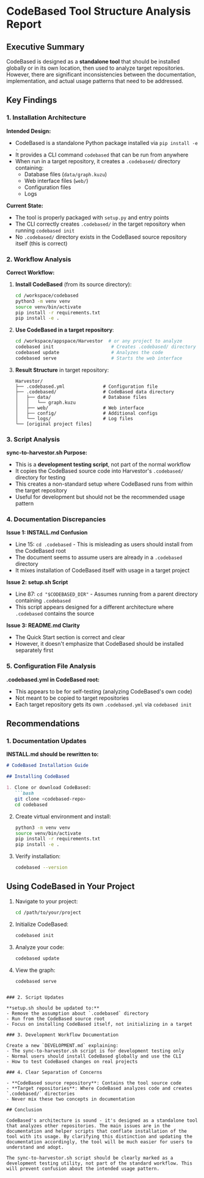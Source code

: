 # CodeBased Tool Structure Analysis Report

## Executive Summary

CodeBased is designed as a **standalone tool** that should be installed globally or in its own location, then used to analyze target repositories. However, there are significant inconsistencies between the documentation, implementation, and actual usage patterns that need to be addressed.

## Key Findings

### 1. Installation Architecture

**Intended Design:**
- CodeBased is a standalone Python package installed via `pip install -e .`
- It provides a CLI command `codebased` that can be run from anywhere
- When run in a target repository, it creates a `.codebased/` directory containing:
  - Database files (`data/graph.kuzu`)
  - Web interface files (`web/`)
  - Configuration files
  - Logs

**Current State:**
- The tool is properly packaged with `setup.py` and entry points
- The CLI correctly creates `.codebased/` in the target repository when running `codebased init`
- No `.codebased/` directory exists in the CodeBased source repository itself (this is correct)

### 2. Workflow Analysis

**Correct Workflow:**

1. **Install CodeBased** (from its source directory):
   ```bash
   cd /workspace/codebased
   python3 -m venv venv
   source venv/bin/activate
   pip install -r requirements.txt
   pip install -e .
   ```

2. **Use CodeBased in a target repository**:
   ```bash
   cd /workspace/appspace/Harvestor  # or any project to analyze
   codebased init                     # Creates .codebased/ directory here
   codebased update                   # Analyzes the code
   codebased serve                    # Starts the web interface
   ```

3. **Result Structure** in target repository:
   ```
   Harvestor/
   ├── .codebased.yml              # Configuration file
   ├── .codebased/                 # CodeBased data directory
   │   ├── data/                   # Database files
   │   │   └── graph.kuzu
   │   ├── web/                    # Web interface
   │   ├── config/                 # Additional configs
   │   └── logs/                   # Log files
   └── [original project files]
   ```

### 3. Script Analysis

**sync-to-harvestor.sh Purpose:**
- This is a **development testing script**, not part of the normal workflow
- It copies the CodeBased source code into Harvestor's `.codebased/` directory for testing
- This creates a non-standard setup where CodeBased runs from within the target repository
- Useful for development but should not be the recommended usage pattern

### 4. Documentation Discrepancies

**Issue 1: INSTALL.md Confusion**
- Line 15: `cd .codebased` - This is misleading as users should install from the CodeBased root
- The document seems to assume users are already in a `.codebased` directory
- It mixes installation of CodeBased itself with usage in a target project

**Issue 2: setup.sh Script**
- Line 87: `cd "$CODEBASED_DIR"` - Assumes running from a parent directory containing `.codebased`
- This script appears designed for a different architecture where `.codebased` contains the source

**Issue 3: README.md Clarity**
- The Quick Start section is correct and clear
- However, it doesn't emphasize that CodeBased should be installed separately first

### 5. Configuration File Analysis

**.codebased.yml in CodeBased root:**
- This appears to be for self-testing (analyzing CodeBased's own code)
- Not meant to be copied to target repositories
- Each target repository gets its own `.codebased.yml` via `codebased init`

## Recommendations

### 1. Documentation Updates

**INSTALL.md should be rewritten to:**
```markdown
# CodeBased Installation Guide

## Installing CodeBased

1. Clone or download CodeBased:
   ```bash
   git clone <codebased-repo>
   cd codebased
   ```

2. Create virtual environment and install:
   ```bash
   python3 -m venv venv
   source venv/bin/activate
   pip install -r requirements.txt
   pip install -e .
   ```

3. Verify installation:
   ```bash
   codebased --version
   ```

## Using CodeBased in Your Project

1. Navigate to your project:
   ```bash
   cd /path/to/your/project
   ```

2. Initialize CodeBased:
   ```bash
   codebased init
   ```

3. Analyze your code:
   ```bash
   codebased update
   ```

4. View the graph:
   ```bash
   codebased serve
   ```
```

### 2. Script Updates

**setup.sh should be updated to:**
- Remove the assumption about `.codebased` directory
- Run from the CodeBased source root
- Focus on installing CodeBased itself, not initializing in a target

### 3. Development Workflow Documentation

Create a new `DEVELOPMENT.md` explaining:
- The sync-to-harvestor.sh script is for development testing only
- Normal users should install CodeBased globally and use the CLI
- How to test CodeBased changes on real projects

### 4. Clear Separation of Concerns

- **CodeBased source repository**: Contains the tool source code
- **Target repositories**: Where CodeBased analyzes code and creates `.codebased/` directories
- Never mix these two concepts in documentation

## Conclusion

CodeBased's architecture is sound - it's designed as a standalone tool that analyzes other repositories. The main issues are in the documentation and helper scripts that conflate installation of the tool with its usage. By clarifying this distinction and updating the documentation accordingly, the tool will be much easier for users to understand and adopt.

The sync-to-harvestor.sh script should be clearly marked as a development testing utility, not part of the standard workflow. This will prevent confusion about the intended usage pattern.